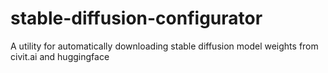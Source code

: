 # stable-diffusion-configurator
A utility for automatically downloading stable diffusion model weights from civit.ai and huggingface
